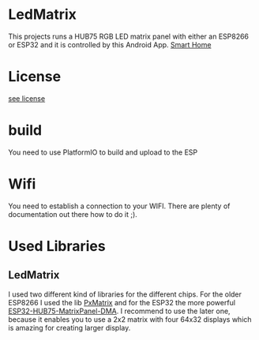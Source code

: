 # LedMatrix
This projects runs a HUB75 RGB LED matrix panel with either an ESP8266 or ESP32 and it is controlled by this Android App.
[Smart Home](https://github.com/darvader/SmartHome)

# License
[see license](LICENSE.txt)

# build
You need to use PlatformIO to build and upload to the ESP

# Wifi
You need to establish a connection to your WIFI. There are plenty of documentation out there how to do it ;).

# Used Libraries
## LedMatrix
I used two different kind of libraries for the different chips. For the older ESP8266 I used the lib [PxMatrix](https://github.com/2dom/PxMatrix) and for the ESP32 the more powerful [ESP32-HUB75-MatrixPanel-DMA](https://github.com/mrfaptastic/ESP32-HUB75-MatrixPanel-DMA). I recommend to use the later one, because it enables you to use a 2x2 matrix with four 64x32 displays which is amazing for creating larger display. 

# 


